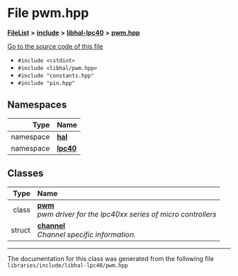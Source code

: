 

# File pwm.hpp



[**FileList**](files.md) **>** [**include**](dir_cba0faac6e93618a6e2539705915bd70.md) **>** [**libhal-lpc40**](dir_2fff134b595a3a874b0307aab0eea726.md) **>** [**pwm.hpp**](libhal-lpc40_2pwm_8hpp.md)

[Go to the source code of this file](libhal-lpc40_2pwm_8hpp_source.md)



* `#include <cstdint>`
* `#include <libhal/pwm.hpp>`
* `#include "constants.hpp"`
* `#include "pin.hpp"`













## Namespaces

| Type | Name |
| ---: | :--- |
| namespace | [**hal**](namespacehal.md) <br> |
| namespace | [**lpc40**](namespacehal_1_1lpc40.md) <br> |


## Classes

| Type | Name |
| ---: | :--- |
| class | [**pwm**](classhal_1_1lpc40_1_1pwm.md) <br>_pwm driver for the lpc40xx series of micro controllers_  |
| struct | [**channel**](structhal_1_1lpc40_1_1pwm_1_1channel.md) <br>_Channel specific information._  |



















































------------------------------
The documentation for this class was generated from the following file `libraries/include/libhal-lpc40/pwm.hpp`

